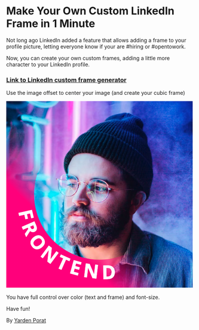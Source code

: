 # Make Your Own Custom LinkedIn Frame in 1 Minute

Not long ago LinkedIn added a feature that allows adding a frame to your profile picture, letting everyone know if your are #hiring or #opentowork.

Now, you can create your own custom frames, adding a little more character to your LinkedIn profile.

### [Link to LinkedIn custom frame generator](https://yardenporat.github.io/linkedin-frame/)

Use the image offset to center your image (and create your cubic frame)

[![example image](example.png)](https://yardenporat.github.io/linkedin-frame/)

You have full control over color (text and frame) and font-size.

Have fun!

By [Yarden Porat](https://www.linkedin.com/in/yarden-porat/)

